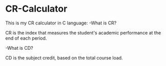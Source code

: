 # CR-Calculator
This is my CR calculator in C language:
-What is CR?

CR is the index that measures the student's academic performance at the end of each period.

-What is CD?

CD is the subject credit, based on the total course load.

